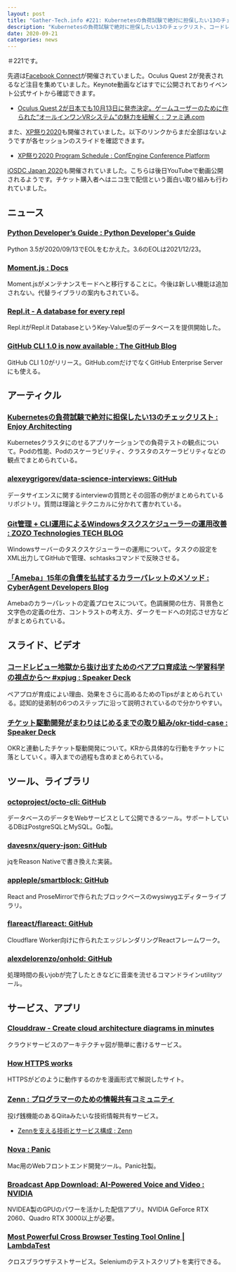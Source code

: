 ```yaml
---
layout: post
title: "Gather-Tech.info #221: Kubernetesの負荷試験で絶対に担保したい13のチェックリスト、コードレビュー地獄から抜け出すためのペアプロ育成法 〜学習科学の視点から〜 など"
description: "Kubernetesの負荷試験で絶対に担保したい13のチェックリスト、コードレビュー地獄から抜け出すためのペアプロ育成法 〜学習科学の視点から〜 など"
date: 2020-09-21
categories: news
---
```


＃221です。

先週は[Facebook Connect](https://www.facebookconnect.com/en)が開催されていました。Oculus Quest 2が発表されるなど注目を集めていました。Keynote動画などはすでに公開されておりイベント公式サイトから確認できます。

- [Oculus Quest 2が日本でも10月13日に発売決定。ゲームユーザーのために作られた“オールインワンVRシステム”の魅力を紐解く : ファミ通.com](https://www.famitsu.com/news/202009/17205908.html)

また、[XP祭り2020](http://xpjug.com/xp2020/)も開催されていました。以下のリンクからまだ全部はないようですが各セッションのスライドを確認できます。

- [XP祭り2020  Program Schedule : ConfEngine  Conference Platform](https://confengine.com/xp2020/schedule)

[iOSDC Japan 2020](https://iosdc.jp/2020/)も開催されていました。こちらは後日YouTubeで動画公開されるようです。チケット購入者へはニコ生で配信という面白い取り組みも行われていました。

## ニュース

### [Python Developer’s Guide : Python Developer's Guide](https://devguide.python.org/#status-of-python-branches)

Python 3.5が2020/09/13でEOLをむかえた。3.6のEOLは2021/12/23。

### [Moment.js : Docs](https://momentjs.com/docs/#/-project-status/)

Moment.jsがメンテナンスモードへと移行することに。今後は新しい機能は追加されない。代替ライブラリの案内もされている。

### [Repl.it - A database for every repl](https://blog.repl.it/database)

Repl.itがRepl.it DatabaseというKey-Value型のデータベースを提供開始した。

### [GitHub CLI 1.0 is now available : The GitHub Blog](https://github.blog/2020-09-17-github-cli-1-0-is-now-available/)

GitHub CLI 1.0がリリース。GitHub.comだけでなくGitHub Enterprise Serverにも使える。

## アーティクル

### [Kubernetesの負荷試験で絶対に担保したい13のチェックリスト : Enjoy Architecting](https://taisho6339.hatenablog.com/entry/2020/09/12/225840)

Kubernetesクラスタにのせるアプリケーションでの負荷テストの観点について。Podの性能、Podのスケーラビリティ、クラスタのスケーラビリティなどの観点でまとめられている。

### [alexeygrigorev/data-science-interviews: GitHub](https://github.com/alexeygrigorev/data-science-interviews)

データサイエンスに関するinterviewの質問とその回答の例がまとめられているリポジトリ。質問は理論とテクニカルに分かれて書かれている。

### [Git管理 + CLI運用によるWindowsタスクスケジューラーの運用改善 : ZOZO Technologies TECH BLOG](https://techblog.zozo.com/entry/windows-task-scheduler)

Windowsサーバーのタスクスケジューラーの運用について。タスクの設定をXML出力してGitHubで管理、schtasksコマンドで反映させる。

### [「Ameba」15年の負債を払拭するカラーパレットのメソッド : CyberAgent Developers Blog](https://developers.cyberagent.co.jp/blog/archives/26754/)

Amebaのカラーパレットの定義プロセスについて。色調展開の仕方、背景色と文字色の定義の仕方、コントラストの考え方、ダークモードへの対応させ方などがまとめられている。

## スライド、ビデオ

### [コードレビュー地獄から抜け出すためのペアプロ育成法 〜学習科学の視点から〜 #xpjug : Speaker Deck](https://speakerdeck.com/kawagoi/kodorebiyudi-yu-kara-ba-kechu-sutamefalsepeapuroyu-cheng-fa-xue-xi-ke-xue-falseshi-dian-kara-number-xpjug)

ペアプロが育成によい理由、効果をさらに高めるためのTipsがまとめられている。認知的徒弟制の6つのステップに沿って説明されているので分かりやすい。

### [チケット駆動開発がまわりはじめるまでの取り組み/okr-tidd-case : Speaker Deck](https://speakerdeck.com/zinrai/okr-tidd-case)

OKRと連動したチケット駆動開発について。KRから具体的な行動をチケットに落としていく。導入までの過程も含めまとめられている。

## ツール、ライブラリ

### [octoproject/octo-cli: GitHub](https://github.com/octoproject/octo-cli)

データベースのデータをWebサービスとして公開できるツール。サポートしているDBはPostgreSQLとMySQL。Go製。

### [davesnx/query-json: GitHub](https://github.com/davesnx/query-json)

jqをReason Nativeで書き換えた実装。

### [appleple/smartblock: GitHub](https://github.com/appleple/smartblock)

React and ProseMirrorで作られたブロックベースのwysiwygエディターライブラリ。

### [flareact/flareact: GitHub](https://github.com/flareact/flareact)

Cloudflare Worker向けに作られたエッジレンダリングReactフレームワーク。

### [alexdelorenzo/onhold: GitHub](https://github.com/alexdelorenzo/onhold)

処理時間の長いjobが完了したときなどに音楽を流せるコマンドラインutilityツール。

## サービス、アプリ

### [Clouddraw - Create cloud architecture diagrams in minutes](https://clouddraw.app/#demo)

クラウドサービスのアーキテクチャ図が簡単に書けるサービス。

### [How HTTPS works](https://howhttps.works/)

HTTPSがどのように動作するのかを漫画形式で解説したサイト。

### [Zenn : プログラマーのための情報共有コミュニティ](https://zenn.dev/)

投げ銭機能のあるQiitaみたいな技術情報共有サービス。

- [Zennを支える技術とサービス構成 : Zenn](https://zenn.dev/catnose99/articles/zenn-dev-stack)

### [Nova : Panic](https://nova.app/)

Mac用のWebフロントエンド開発ツール。Panic社製。

### [Broadcast App Download: AI-Powered Voice and Video : NVIDIA](https://www.nvidia.com/en-us/geforce/broadcasting/broadcast-app/)

NVIDEA製のGPUのパワーを活かした配信アプリ。NVIDIA GeForce RTX 2060、Quadro RTX 3000以上が必要。

### [Most Powerful Cross Browser Testing Tool Online | LambdaTest](https://www.lambdatest.com/)

クロスブラウザテストサービス。Seleniumのテストスクリプトを実行できる。
